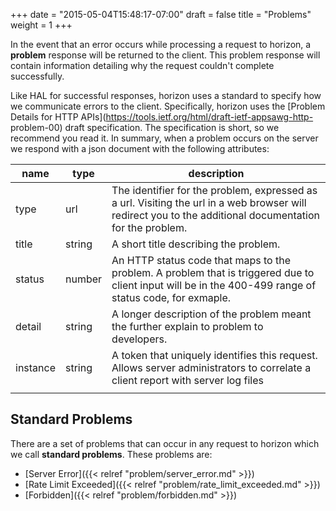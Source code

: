 +++
date   = "2015-05-04T15:48:17-07:00"
draft  = false
title  = "Problems"
weight = 1
+++

In the event that an error occurs while processing a request to horizon, a
**problem** response will be returned to the client.  This problem response will
contain information detailing why the request couldn't complete successfully.

Like HAL for successful responses, horizon uses a standard to specify how we
communicate errors to the client.  Specifically, horizon uses the [Problem
Details for HTTP APIs](https://tools.ietf.org/html/draft-ietf-appsawg-http-
problem-00) draft specification.  The specification is short, so we recommend
you read it.  In summary, when a problem occurs on the server we respond with a
json document with the following attributes:

|   name   |  type  |                                                                        description                                                                        |
| -------- | ------ | --------------------------------------------------------------------------------------------------------------------------------------------------------- |
| type     | url    | The identifier for the problem, expressed as a url.  Visiting the url in a web browser will redirect you to the additional documentation for the problem. |
| title    | string | A short title describing the problem.                                                                                                                     |
| status   | number | An HTTP status code that maps to the problem.  A problem that is triggered due to client input will be in the 400-499 range of status code, for exmaple.  |
| detail   | string | A longer description of the problem meant the further explain to problem to developers.                                                                   |
| instance | string | A token that uniquely identifies this request.  Allows server administrators to correlate a client report with server log files                           |
|          |        |                                                                                                                                                           |


<a id="standard_errors"></a>

## Standard Problems

There are a set of problems that can occur in any request to horizon which we
call **standard problems**.  These problems are:

- [Server Error]({{< relref "problem/server_error.md" >}})
- [Rate Limit Exceeded]({{< relref "problem/rate_limit_exceeded.md" >}})
- [Forbidden]({{< relref "problem/forbidden.md" >}})
